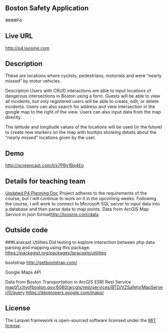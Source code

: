 
## Boston Safety Application 

####P4

## Live URL
<http://p4.loosine.com>

## Description
These are locations where cyclists, pedestrians, motorists and  were “nearly missed” by motor vehicles. 

Description
Users with CRUD interactions are able to input locations of dangerous intersections in Boston using a form. Guests will be able to view all incidents, but only registered users will be able to create, edit, or delete incidents. Users can also search for address and view intersection in the google map to the right of the view. Users can also input data from the map directly. 

The latitude and longitude values of the locations will be used (in the future) to create new markers on the map with tooltips showing details about the “nearly missed” locations given by the user. 


## Demo
<http://screencast.com/t/x7PBy1Bq4Eo>

## Details for teaching team
 [Updated P4 Planning Doc](https://docs.google.com/document/d/1YRT9EuURJryZS46m-99nlrVMbIKe5mEvlHv5yHDzEoQ/edit#)
Project adheres to the requirements of the course, but I will continue to work on it in the upcoming weeks. Following the course, I will work to connect to Microsoft SQL server to input data into a database and then parse data to map points. Data from ArcGIS Map Service in json format<http://loosine.com/data>


## Outside code
###Laracast Utilities 
Did testing to explore interaction between php data parsing and mapping using this package.
<https://packagist.org/packages/laracasts/utilities>

bootstrap
<http://getbootstrap.com/>

Google Maps API

Data from Boston Transportation in ArcGIS ESRI Rest Service
<map01.cityofboston.gov:6080/arcgis/rest/services/BTD/VZSafety/MapServer/0/query>
<https://developers.google.com/maps/>

## License
The Laravel framework is open-sourced software licensed under the [MIT license](http://opensource.org/licenses/MIT).
